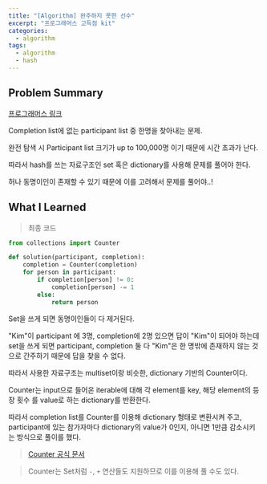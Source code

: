```yaml
---
title: "[Algorithm] 완주하지 못한 선수"
excerpt: "프로그래머스 고득점 kit"
categories:
  - algorithm
tags:
  - algorithm
  - hash
---
```


## Problem Summary

[프로그래머스 링크](https://programmers.co.kr/learn/courses/30/lessons/42576)

Completion list에 없는 participant list 중 한명을 찾아내는 문제.

완전 탐색 시 Participant list 크기가 up to 100,000명 이기 때문에 시간 초과가 난다.

따라서 hash를 쓰는 자료구조인 set 혹은 dictionary를 사용해 문제를 풀어야 한다.

허나 동명이인이 존재할 수 있기 때문에 이를 고려해서 문제를 풀어야..!

## What I Learned

> 최종 코드

```python
from collections import Counter

def solution(participant, completion):
    completion = Counter(completion)
    for person in participant:
        if completion[person] != 0:
            completion[person] -= 1
        else:
            return person
```

Set을 쓰게 되면 동명이인들이 다 제거된다.

"Kim"이 participant 에 3명, completion에 2명 있으면 답이 "Kim"이 되어야 하는데 set을 쓰게 되면 participant, completion 둘 다 "Kim"은 한 명밖에 존재하지 않는 것으로 간주하기 때문에 답을 찾을 수 없다.

따라서 사용한 자료구조는 multiset이랑 비슷한, dictionary 기반의 Counter이다.

Counter는 input으로 들어온 iterable에 대해 각 element를 key, 해당 element의 등장 횟수 를 value로 하는 dictionary를 반환한다.

따라서 completion list를 Counter를 이용해 dictionary 형태로 변환시켜 주고, participant에 있는 참가자마다 dictionary의 value가 0인지, 아니면 1만큼 감소시키는 방식으로 풀이를 했다.

> [Counter 공식 문서](https://docs.python.org/dev/library/collections.html#collections.Counter)

> Counter는 Set처럼 `-`, `+` 연산들도 지원하므로 이를 이용해 풀 수도 있다.
